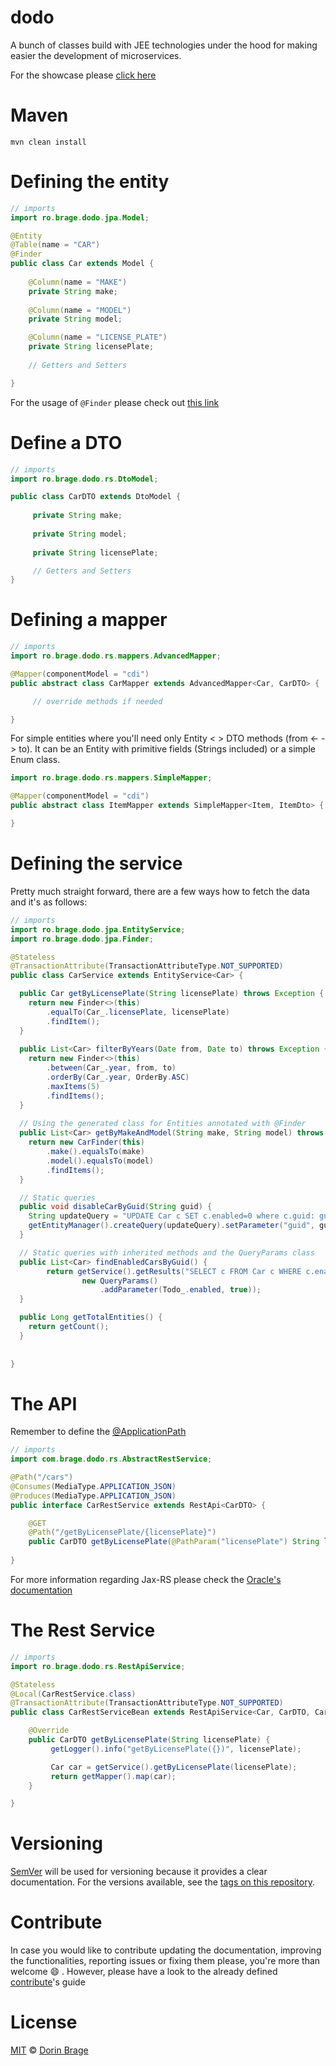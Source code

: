 # dodo

A bunch of classes build with JEE technologies under the hood for making easier the development of microservices.

For the showcase please [click here](https://github.com/nirodg/dodo-example/)

# Maven
`mvn clean install`

# Defining the entity
```java
// imports
import ro.brage.dodo.jpa.Model;

@Entity
@Table(name = "CAR")
@Finder
public class Car extends Model {
     
    @Column(name = "MAKE")
    private String make;
    
    @Column(name = "MODEL")
    private String model;

    @Column(name = "LICENSE_PLATE")
    private String licensePlate;
    
    // Getters and Setters

}
```

For the usage of ``@Finder`` please check out [this link](#)

# Define a DTO
```java
// imports
import ro.brage.dodo.rs.DtoModel;

public class CarDTO extends DtoModel {
     
     private String make;
     
     private String model;
     
     private String licensePlate;

     // Getters and Setters
}
```


# Defining a mapper
```java
// imports
import ro.brage.dodo.rs.mappers.AdvancedMapper;

@Mapper(componentModel = "cdi")
public abstract class CarMapper extends AdvancedMapper<Car, CarDTO> {

     // override methods if needed

}
```

For simple entities where you'll need only Entity < > DTO methods (from <- -> to).
It can be an Entity with primitive fields (Strings included) or a simple Enum class.

```java
import ro.brage.dodo.rs.mappers.SimpleMapper;

@Mapper(componentModel = "cdi")
public abstract class ItemMapper extends SimpleMapper<Item, ItemDto> {

}
```

# Defining the service
Pretty much straight forward, there are a few ways how to fetch the data and it's as follows: 


```java
// imports
import ro.brage.dodo.jpa.EntityService;
import ro.brage.dodo.jpa.Finder;

@Stateless
@TransactionAttribute(TransactionAttributeType.NOT_SUPPORTED)
public class CarService extends EntityService<Car> {

  public Car getByLicensePlate(String licensePlate) throws Exception {
    return new Finder<>(this)
        .equalTo(Car_.licensePlate, licensePlate)
        .findItem();
  }
  
  public List<Car> filterByYears(Date from, Date to) throws Exception {
    return new Finder<>(this)
        .between(Car_.year, from, to)
        .orderBy(Car_.year, OrderBy.ASC)
        .maxItems(5)
        .findItems();
  }
  
  // Using the generated class for Entities annotated with @Finder
  public List<Car> getByMakeAndModel(String make, String model) throws Exception {
    return new CarFinder(this)
        .make().equalsTo(make)
        .model().equalsTo(model)
        .findItems();
  }

  // Static queries
  public void disableCarByGuid(String guid) {
    String updateQuery = "UPDATE Car c SET c.enabled=0 where c.guid: guid";
    getEntityManager().createQuery(updateQuery).setParameter("guid", guid).executeUpdate();
  }

  // Static queries with inherited methods and the QueryParams class
  public List<Car> findEnabledCarsByGuid() {
	    return getService().getResults("SELECT c FROM Car c WHERE c.enabled=1",
	            new QueryParams()
	            	.addParameter(Todo_.enabled, true));
  }

  public Long getTotalEntities() {
    return getCount();
  }  
 
  
}
```

# The API
Remember to define the [@ApplicationPath](https://docs.oracle.com/cd/E24329_01/web.1211/e24983/configure.htm#RESTF189)

```java
// imports
import com.brage.dodo.rs.AbstractRestService;

@Path("/cars")
@Consumes(MediaType.APPLICATION_JSON)
@Produces(MediaType.APPLICATION_JSON)
public interface CarRestService extends RestApi<CarDTO> {

    @GET
    @Path("/getByLicensePlate/{licensePlate}")
    public CarDTO getByLicensePlate(@PathParam("licensePlate") String licensePlate);
    
}
```

For more information regarding Jax-RS please check the [Oracle's documentation](https://docs.oracle.com/javaee/7/tutorial/jaxrs002.htm)

# The Rest Service
```java
// imports
import ro.brage.dodo.rs.RestApiService;

@Stateless
@Local(CarRestService.class)
@TransactionAttribute(TransactionAttributeType.NOT_SUPPORTED)
public class CarRestServiceBean extends RestApiService<Car, CarDTO, CarService, CarMapper> implements CarRestApi {

    @Override
    public CarDTO getByLicensePlate(String licensePlate) {
         getLogger().info("getByLicensePlate({})", licensePlate);

         Car car = getService().getByLicensePlate(licensePlate);
         return getMapper().map(car);
    }

}
```

# Versioning

[SemVer](http://semver.org/) will be used for versioning because it provides a clear documentation. For the versions available, see the [tags on this repository](https://github.com/nirodg/dodo/releases).

# Contribute

In case you would like to contribute updating the documentation, improving the functionalities, reporting issues or fixing them please, you're more than welcome 😄 . However, please have a look to the already defined [contribute](/docs/CONTRIBUTING.md)'s guide

# License

[MIT](http://showalicense.com/?year=2017&fullname=Dorin%20Gheorghe%20Brage#license-mit) © [Dorin Brage](https://github.com/nirodg/)

